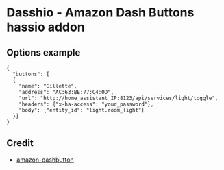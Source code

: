 # Dasshio - Amazon Dash Buttons hassio addon

## Options example

```
{
  "buttons": [
  {
    "name": "Gillette",
    "address": "AC:63:BE:77:C4:0D",
    "url": "http://home_assistant_IP:8123/api/services/light/toggle",
    "headers": {"x-ha-access": "your_password"},
    "body": {"entity_id": "light.room_light"}
  }]
}
```

## Credit
* [amazon-dashbutton](https://github.com/JulianKahnert/amazon-dashbutton)
